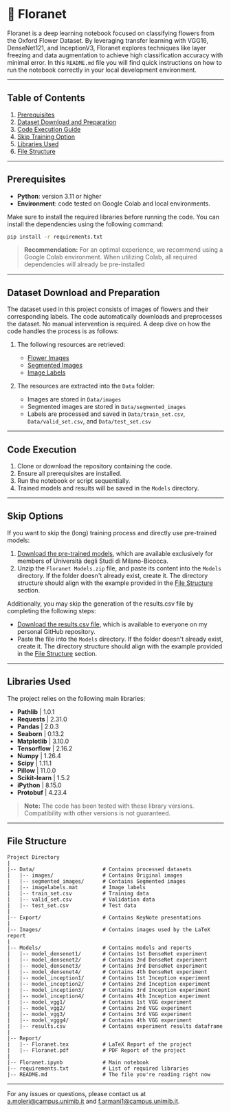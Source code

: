 # 🌸 Floranet


Floranet is a deep learning notebook focused on classifying flowers from the Oxford Flower Dataset. By leveraging 
transfer learning with VGG16, DenseNet121, and InceptionV3, Floranet explores techniques like layer freezing and data 
augmentation to achieve high classification accuracy with minimal error. In this `README.md` file you will find quick
instructions on how to run the notebook correctly in your local development environment.

---

## Table of Contents

1. [Prerequisites](#prerequisites)
2. [Dataset Download and Preparation](#dataset-download-and-preparation)
3. [Code Execution Guide](#code-execution)
4. [Skip Training Option](#skip-options)
5. [Libraries Used](#libraries-used)
6. [File Structure](#file-structure)

---

## Prerequisites

- **Python**: version 3.11 or higher
- **Environment**: code tested on Google Colab and local environments.

Make sure to install the required libraries before running the code. You can install the dependencies using the following command:

```bash
pip install -r requirements.txt
```

> **Recommendation:** For an optimal experience, we recommend using a Google Colab environment. 
> When utilizing Colab, all required dependencies will already be pre-installed

---

## Dataset Download and Preparation

The dataset used in this project consists of images of flowers and their corresponding labels. The code automatically 
downloads and preprocesses the dataset. No manual intervention is required. A deep dive on how the code handles the
process is as follows:

1. The following resources are retrieved:
    - [Flower Images](https://www.robots.ox.ac.uk/~vgg/data/flowers/102/102flowers.tgz)
    - [Segmented Images](https://www.robots.ox.ac.uk/~vgg/data/flowers/102/102segmentations.tgz)
    - [Image Labels](https://www.robots.ox.ac.uk/~vgg/data/flowers/102/imagelabels.mat)

2. The resources are extracted into the `Data` folder:
    - Images are stored in `Data/images`
    - Segmented images are stored in `Data/segmented_images`
    - Labels are processed and saved in `Data/train_set.csv`, `Data/valid_set.csv`, and `Data/test_set.csv`

---

## Code Execution

1. Clone or download the repository containing the code.
2. Ensure all prerequisites are installed.
3. Run the notebook or script sequentially.
4. Trained models and results will be saved in the `Models` directory.

---

## Skip Options

If you want to skip the (long) training process and directly use pre-trained models:
1. [Download the pre-trained models](https://drive.google.com/file/d/13Vy6ADjVWiDwFA8tuon6MI7cLiuunOfe/view?usp=share_link), 
which are available exclusively for members of Università degli Studi di Milano-Bicocca.
2. Unzip the `Floranet Models.zip` file, and paste its content into the `Models` directory. If the folder doesn't already exist, create it.
The directory structure should align with the example provided in the [File Structure](#file-structure) section.

Additionally, you may skip the generation of the results.csv file by completing the following steps:

- [Download the results.csv file](https://github.com/andreamoleri/Floranet/blob/main/Models/results.csv), which is available
to everyone on my personal GitHub repository.
- Paste the file into the `Models` directory. If the folder doesn't already exist, create it.
The directory structure should align with the example provided in the [File Structure](#file-structure) section.
---

## Libraries Used

The project relies on the following main libraries:

- **Pathlib** | 1.0.1
- **Requests** | 2.31.0
- **Pandas** | 2.0.3
- **Seaborn** | 0.13.2
- **Matplotlib** | 3.10.0
- **Tensorflow** | 2.16.2
- **Numpy** | 1.26.4
- **Scipy** | 1.11.1
- **Pillow** | 11.0.0
- **Scikit-learn** | 1.5.2
- **iPython** | 8.15.0
- **Protobuf** | 4.23.4

> **Note:** The code has been tested with these library versions. Compatibility with other versions is not guaranteed.

---

## File Structure

```
Project Directory
|
|-- Data/                      # Contains processed datasets
|   |-- images/                # Contains Original images
|   |-- segmented_images/      # Contains Segmented images
|   |-- imagelabels.mat        # Image labels
|   |-- train_set.csv          # Training data
|   |-- valid_set.csv          # Validation data
|   |-- test_set.csv           # Test data
|
|-- Export/                    # Contains KeyNote presentations
|
|-- Images/                    # Contains images used by the LaTeX report
|
|-- Models/                    # Contains models and reports
|   |-- model_densenet1/       # Contains 1st DenseNet experiment
|   |-- model_densenet2/       # Contains 2nd DenseNet experiment
|   |-- model_densenet3/       # Contains 3rd DenseNet experiment
|   |-- model_densenet4/       # Contains 4th DenseNet experiment
|   |-- model_inception1/      # Contains 1st Inception experiment
|   |-- model_inception2/      # Contains 2nd Inception experiment
|   |-- model_inception3/      # Contains 3rd Inception experiment
|   |-- model_inception4/      # Contains 4th Inception experiment 
|   |-- model_vgg1/            # Contains 1st VGG experiment
|   |-- model_vgg2/            # Contains 2nd VGG experiment
|   |-- model_vgg3/            # Contains 3rd VGG experiment
|   |-- model_vggg4/           # Contains 4th VGG experiment 
|   |-- results.csv            # Contains experiment results dataframe
|
|-- Report/
|   |-- Floranet.tex           # LaTeX Report of the project
|   |-- Floranet.pdf           # PDF Report of the project
|
|-- Floranet.ipynb             # Main notebook
|-- requirements.txt           # List of required libraries
|-- README.md                  # The file you're reading right now
```

---

For any issues or questions, please contact us at a.moleri@campus.unimib.it and f.armani1@campus.unimib.it.
